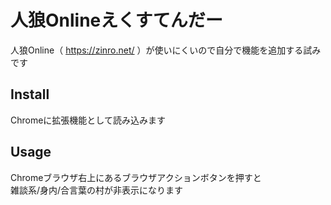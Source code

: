 人狼Onlineえくすてんだー
====
人狼Online（ https://zinro.net/ ）が使いにくいので自分で機能を追加する試みです

Install
----
Chromeに拡張機能として読み込みます

Usage
----
Chromeブラウザ右上にあるブラウザアクションボタンを押すと  
雑談系/身内/合言葉の村が非表示になります

